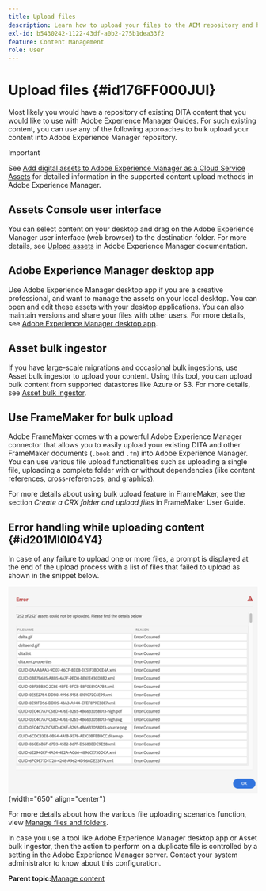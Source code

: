 ```yaml
---
title: Upload files
description: Learn how to upload your files to the AEM repository and handle errors. Know assets console user interface, AEM desktop app, asset bulk ingestor, and use FrameMaker for bulk upload.
exl-id: b5430242-1122-43df-a0b2-275b1dea33f2
feature: Content Management
role: User
---
```

# Upload files {#id176FF000JUI}

Most likely you would have a repository of existing DITA content that you would like to use with Adobe Experience Manager Guides. For such existing content, you can use any of the following approaches to bulk upload your content into Adobe Experience Manager repository.

>[!IMPORTANT]
>
> See [Add digital assets to Adobe Experience Manager as a Cloud Service Assets](https://experienceleague.adobe.com/docs/experience-manager-cloud-service/assets/manage/add-assets.html) for detailed information in the supported content upload methods in Adobe Experience Manager.

## Assets Console user interface 

You can select content on your desktop and drag on the Adobe Experience Manager user interface \(web browser\) to the destination folder. For more details, see [Upload assets](https://experienceleague.adobe.com/docs/experience-manager-cloud-service/assets/manage/add-assets.html#upload-assets) in Adobe Experience Manager documentation.

## Adobe Experience Manager desktop app 

Use Adobe Experience Manager desktop app if you are a creative professional, and want to manage the assets on your local desktop. You can open and edit these assets with your desktop applications. You can also maintain versions and share your files with other users. For more details, see [Adobe Experience Manager desktop app](https://experienceleague.adobe.com/docs/experience-manager-desktop-app/using/using.html).

## Asset bulk ingestor 

If you have large-scale migrations and occasional bulk ingestions, use Asset bulk ingestor to upload your content. Using this tool, you can upload bulk content from supported datastores like Azure or S3. For more details, see [Asset bulk ingestor](https://experienceleague.adobe.com/docs/experience-manager-cloud-service/assets/manage/add-assets.html?lang=en#asset-bulk-ingestor).

## Use FrameMaker for bulk upload 

Adobe FrameMaker comes with a powerful Adobe Experience Manager connector that allows you to easily upload your existing DITA and other FrameMaker documents \(`.book` and `.fm`\) into Adobe Experience Manager. You can use various file upload functionalities such as uploading a single file, uploading a complete folder with or without dependencies \(like content references, cross-references, and graphics\).

For more details about using bulk upload feature in FrameMaker, see the section *Create a CRX folder and upload files* in FrameMaker User Guide.

## Error handling while uploading content {#id201MI0I04Y4}

In case of any failure to upload one or more files, a prompt is displayed at the end of the upload process with a list of files that failed to upload as shown in the snippet below.

![](images/uuid-files-failed-to-upload_cs.png){width="650" align="center"}

For more details about how the various file uploading scenarios function, view [Manage files and folders](authoring-file-management.md#).

 In case you use a tool like Adobe Experience Manager desktop app or Asset bulk ingestor, then the action to perform on a duplicate file is controlled by a setting in the Adobe Experience Manager server. Contact your system administrator to know about this configuration.

**Parent topic:**[Manage content](authoring.md)
